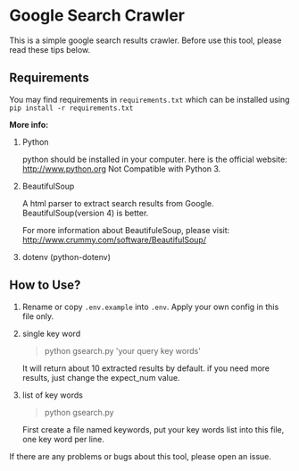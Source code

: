 Google Search Crawler
======================

This is a simple google search results crawler. Before use this tool, please read these tips below.

Requirements
----------------------
You may find requirements in `requirements.txt` which can be installed using `pip install -r requirements.txt`

**More info:**

1. Python
    
    python should be installed in your computer. here is the official website: http://www.python.org
    Not Compatible with Python 3.

2. BeautifulSoup
    
    A html parser to extract search results from Google. BeautifulSoup(version 4) is better. 
    
    For more information about BeautifuleSoup, please visit: http://www.crummy.com/software/BeautifulSoup/

3. dotenv (python-dotenv)

How to Use?
----------------------
1. Rename or copy `.env.example` into `.env`. Apply your own config in this file only.

2. single key word
    
    >python gsearch.py 'your query key words'
    
    It will return about 10 extracted results by default. if you need more results, just change the expect_num value.
3. list of key words
    >python gsearch.py
    
    First create a file named keywords, put your key words list into this file, one key word per line.

If there are any problems or bugs about this tool, please open an issue.
